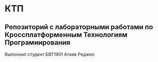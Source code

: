 # КТП
## Репозиторий с лабораторными работами по Кроссплатформенным Технологиям Програмиирования
Выполнил студент БВТ1901 Атаев Реджеп
